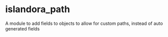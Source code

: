 # islandora_path
A module to add fields to objects to allow for custom paths, instead of auto generated fields

